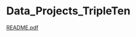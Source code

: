 # Data_Projects_TripleTen



[README.pdf](https://github.com/user-attachments/files/19526715/README.pdf)










































































































































































































































